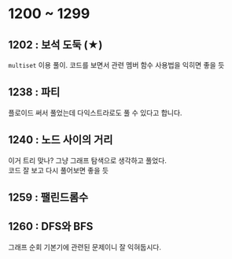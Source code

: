 # 1200 ~ 1299


## 1202 : 보석 도둑 (★)
`multiset` 이용 풀이. 코드를 보면서 관련 멤버 함수 사용법을 익히면 좋을 듯

## 1238 : 파티
플로이드 써서 풀었는데 다익스트라로도 풀 수 있다고 합니다.

## 1240 : 노드 사이의 거리
이거 트리 맞나? 그냥 그래프 탐색으로 생각하고 풀었다.  
코드 잘 보고 다시 풀어보면 좋을 듯

## 1259 : 팰린드롬수

## 1260 : DFS와 BFS
그래프 순회 기본기에 관련된 문제이니 잘 익혀둡시다.
